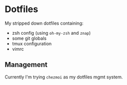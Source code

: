 # Dotfiles

My stripped down dotfiles containing:
- zsh config (using `oh-my-zsh` and `znap`)
- some git globals
- tmux configuration
- vimrc

## Management
Currently I'm trying `chezmoi` as my dotfiles mgmt system.
